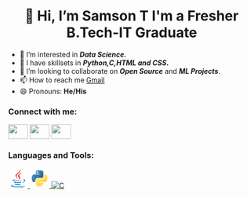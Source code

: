 

<h1 align = "center">👋 Hi, I’m Samson T
I'm a Fresher B.Tech-IT Graduate</h1>

- 👀 I’m interested in ***Data Science.***
- 🌱 I have skillsets in ***Python,C,HTML and CSS.***
- 💞️ I’m looking to collaborate on ***Open Source*** and ***ML Projects***.
- 📫 How to reach me <a href = "samsonsamson4399@gamil.com">Gmail</a>
- 😄 Pronouns: **He/His**

<h3 align="left">Connect with me:</h3>
<p align="left">
  <a href="https://www.linkedin.com/in/samson-t-95908a230/" target="blank"><img align="center" src="https://cdn.jsdelivr.net/npm/simple-icons@3.0.1/icons/linkedin.svg" height="30" width="40" /></a>
<a href="https://www.instagram.com/_.s.a.m.s.o.n.__/" target="blank"><img align="center" src="https://cdn.jsdelivr.net/npm/simple-icons@3.0.1/icons/instagram.svg" height="30" width="40" /></a>
<a href="https://twitter.com//" target="blank"><img align="center" src="https://cdn.jsdelivr.net/npm/simple-icons@3.0.1/icons/twitter.svg" height="30" width="40" /></a>
</p>

<h3 align="left">Languages and Tools:</h3>
<p align="left"> <a href="https://www.java.com" target="_blank"> <img src="https://raw.githubusercontent.com/devicons/devicon/master/icons/java/java-original.svg" alt="java" width="40" height="40"/> </a> 
<a href="https://www.python.org" target="_blank"> <img src="https://raw.githubusercontent.com/devicons/devicon/master/icons/python/python-original.svg" alt="python" width="40" height="40"/> </a> 
<a href="https://www.cprogramming.com/" target="_blank"> <img src="https://github.com/gilbarbara/logos/blob/master/logos/c.svg" alt="C" width="40" height="40"/> </a> 


</p>

